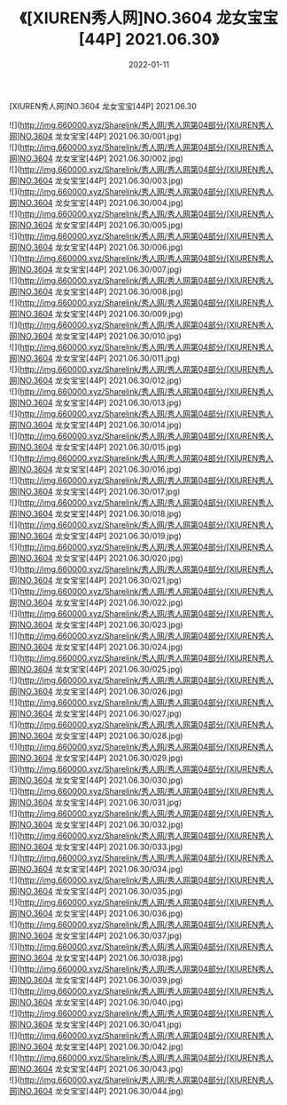 ﻿---
layout: post
title:  《[XIUREN秀人网]NO.3604 龙女宝宝[44P] 2021.06.30》
date:   2022-01-11
img: http://img.660000.xyz/Sharelink/秀人网/秀人网第04部分/[XIUREN秀人网]NO.3604 龙女宝宝[44P] 2021.06.30/000.jpg
categories: [美女, 清纯, 唯美]
---

[XIUREN秀人网]NO.3604 龙女宝宝[44P] 2021.06.30

 ![](http://img.660000.xyz/Sharelink/秀人网/秀人网第04部分/[XIUREN秀人网]NO.3604 龙女宝宝[44P] 2021.06.30/001.jpg) <br>![](http://img.660000.xyz/Sharelink/秀人网/秀人网第04部分/[XIUREN秀人网]NO.3604 龙女宝宝[44P] 2021.06.30/002.jpg) <br>![](http://img.660000.xyz/Sharelink/秀人网/秀人网第04部分/[XIUREN秀人网]NO.3604 龙女宝宝[44P] 2021.06.30/003.jpg) <br>![](http://img.660000.xyz/Sharelink/秀人网/秀人网第04部分/[XIUREN秀人网]NO.3604 龙女宝宝[44P] 2021.06.30/004.jpg) <br>![](http://img.660000.xyz/Sharelink/秀人网/秀人网第04部分/[XIUREN秀人网]NO.3604 龙女宝宝[44P] 2021.06.30/005.jpg) <br>![](http://img.660000.xyz/Sharelink/秀人网/秀人网第04部分/[XIUREN秀人网]NO.3604 龙女宝宝[44P] 2021.06.30/006.jpg) <br>![](http://img.660000.xyz/Sharelink/秀人网/秀人网第04部分/[XIUREN秀人网]NO.3604 龙女宝宝[44P] 2021.06.30/007.jpg) <br>![](http://img.660000.xyz/Sharelink/秀人网/秀人网第04部分/[XIUREN秀人网]NO.3604 龙女宝宝[44P] 2021.06.30/008.jpg) <br>![](http://img.660000.xyz/Sharelink/秀人网/秀人网第04部分/[XIUREN秀人网]NO.3604 龙女宝宝[44P] 2021.06.30/009.jpg) <br>![](http://img.660000.xyz/Sharelink/秀人网/秀人网第04部分/[XIUREN秀人网]NO.3604 龙女宝宝[44P] 2021.06.30/010.jpg) <br>![](http://img.660000.xyz/Sharelink/秀人网/秀人网第04部分/[XIUREN秀人网]NO.3604 龙女宝宝[44P] 2021.06.30/011.jpg) <br>![](http://img.660000.xyz/Sharelink/秀人网/秀人网第04部分/[XIUREN秀人网]NO.3604 龙女宝宝[44P] 2021.06.30/012.jpg) <br>![](http://img.660000.xyz/Sharelink/秀人网/秀人网第04部分/[XIUREN秀人网]NO.3604 龙女宝宝[44P] 2021.06.30/013.jpg) <br>![](http://img.660000.xyz/Sharelink/秀人网/秀人网第04部分/[XIUREN秀人网]NO.3604 龙女宝宝[44P] 2021.06.30/014.jpg) <br>![](http://img.660000.xyz/Sharelink/秀人网/秀人网第04部分/[XIUREN秀人网]NO.3604 龙女宝宝[44P] 2021.06.30/015.jpg) <br>![](http://img.660000.xyz/Sharelink/秀人网/秀人网第04部分/[XIUREN秀人网]NO.3604 龙女宝宝[44P] 2021.06.30/016.jpg) <br>![](http://img.660000.xyz/Sharelink/秀人网/秀人网第04部分/[XIUREN秀人网]NO.3604 龙女宝宝[44P] 2021.06.30/017.jpg) <br>![](http://img.660000.xyz/Sharelink/秀人网/秀人网第04部分/[XIUREN秀人网]NO.3604 龙女宝宝[44P] 2021.06.30/018.jpg) <br>![](http://img.660000.xyz/Sharelink/秀人网/秀人网第04部分/[XIUREN秀人网]NO.3604 龙女宝宝[44P] 2021.06.30/019.jpg) <br>![](http://img.660000.xyz/Sharelink/秀人网/秀人网第04部分/[XIUREN秀人网]NO.3604 龙女宝宝[44P] 2021.06.30/020.jpg) <br>![](http://img.660000.xyz/Sharelink/秀人网/秀人网第04部分/[XIUREN秀人网]NO.3604 龙女宝宝[44P] 2021.06.30/021.jpg) <br>![](http://img.660000.xyz/Sharelink/秀人网/秀人网第04部分/[XIUREN秀人网]NO.3604 龙女宝宝[44P] 2021.06.30/022.jpg) <br>![](http://img.660000.xyz/Sharelink/秀人网/秀人网第04部分/[XIUREN秀人网]NO.3604 龙女宝宝[44P] 2021.06.30/023.jpg) <br>![](http://img.660000.xyz/Sharelink/秀人网/秀人网第04部分/[XIUREN秀人网]NO.3604 龙女宝宝[44P] 2021.06.30/024.jpg) <br>![](http://img.660000.xyz/Sharelink/秀人网/秀人网第04部分/[XIUREN秀人网]NO.3604 龙女宝宝[44P] 2021.06.30/025.jpg) <br>![](http://img.660000.xyz/Sharelink/秀人网/秀人网第04部分/[XIUREN秀人网]NO.3604 龙女宝宝[44P] 2021.06.30/026.jpg) <br>![](http://img.660000.xyz/Sharelink/秀人网/秀人网第04部分/[XIUREN秀人网]NO.3604 龙女宝宝[44P] 2021.06.30/027.jpg) <br>![](http://img.660000.xyz/Sharelink/秀人网/秀人网第04部分/[XIUREN秀人网]NO.3604 龙女宝宝[44P] 2021.06.30/028.jpg) <br>![](http://img.660000.xyz/Sharelink/秀人网/秀人网第04部分/[XIUREN秀人网]NO.3604 龙女宝宝[44P] 2021.06.30/029.jpg) <br>![](http://img.660000.xyz/Sharelink/秀人网/秀人网第04部分/[XIUREN秀人网]NO.3604 龙女宝宝[44P] 2021.06.30/030.jpg) <br>![](http://img.660000.xyz/Sharelink/秀人网/秀人网第04部分/[XIUREN秀人网]NO.3604 龙女宝宝[44P] 2021.06.30/031.jpg) <br>![](http://img.660000.xyz/Sharelink/秀人网/秀人网第04部分/[XIUREN秀人网]NO.3604 龙女宝宝[44P] 2021.06.30/032.jpg) <br>![](http://img.660000.xyz/Sharelink/秀人网/秀人网第04部分/[XIUREN秀人网]NO.3604 龙女宝宝[44P] 2021.06.30/033.jpg) <br>![](http://img.660000.xyz/Sharelink/秀人网/秀人网第04部分/[XIUREN秀人网]NO.3604 龙女宝宝[44P] 2021.06.30/034.jpg) <br>![](http://img.660000.xyz/Sharelink/秀人网/秀人网第04部分/[XIUREN秀人网]NO.3604 龙女宝宝[44P] 2021.06.30/035.jpg) <br>![](http://img.660000.xyz/Sharelink/秀人网/秀人网第04部分/[XIUREN秀人网]NO.3604 龙女宝宝[44P] 2021.06.30/036.jpg) <br>![](http://img.660000.xyz/Sharelink/秀人网/秀人网第04部分/[XIUREN秀人网]NO.3604 龙女宝宝[44P] 2021.06.30/037.jpg) <br>![](http://img.660000.xyz/Sharelink/秀人网/秀人网第04部分/[XIUREN秀人网]NO.3604 龙女宝宝[44P] 2021.06.30/038.jpg) <br>![](http://img.660000.xyz/Sharelink/秀人网/秀人网第04部分/[XIUREN秀人网]NO.3604 龙女宝宝[44P] 2021.06.30/039.jpg) <br>![](http://img.660000.xyz/Sharelink/秀人网/秀人网第04部分/[XIUREN秀人网]NO.3604 龙女宝宝[44P] 2021.06.30/040.jpg) <br>![](http://img.660000.xyz/Sharelink/秀人网/秀人网第04部分/[XIUREN秀人网]NO.3604 龙女宝宝[44P] 2021.06.30/041.jpg) <br>![](http://img.660000.xyz/Sharelink/秀人网/秀人网第04部分/[XIUREN秀人网]NO.3604 龙女宝宝[44P] 2021.06.30/042.jpg) <br>![](http://img.660000.xyz/Sharelink/秀人网/秀人网第04部分/[XIUREN秀人网]NO.3604 龙女宝宝[44P] 2021.06.30/043.jpg) <br>![](http://img.660000.xyz/Sharelink/秀人网/秀人网第04部分/[XIUREN秀人网]NO.3604 龙女宝宝[44P] 2021.06.30/044.jpg) <br>